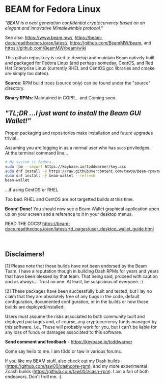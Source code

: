# BEAM for Fedora Linux

_"BEAM is a next generation confidential cryptocurrency based on an elegant and
innovative Mimblewimble protocol."_

See also: <https://www.beam.mw/>,
<https://beam-docs.readthedocs.io/en/latest/>,
<https://github.com/BeamMW/beam>, and <https://github.com/BeamMW/beam/wiki>

This github repository is used to develop and maintain Beam natively built and
packaged for Fedora Linux (and perhaps someday, CentOS, and Red Hat Enterprise
Linux (currently RHEL and CentOS gcc libraries and cmake are simply too dated).

**Source:** RPM build trees (source only) can be found under the "source"
directory.

**Binary RPMs:** Maintained in COPR... and Coming soon.

## *"TL;DR ...I just want to install the Beam GUI Wallet!"*

Proper packaging and repositories make installation and future upgrades
trivial.

Assuming you are logging in as a normal user who has `sudo` priviledges.<br />
At the terminal command line...

```bash
# My system is Fedora...
sudo rpm --import https://keybase.io/toddwarner/key.asc
sudo dnf install -y https://raw.githubusercontent.com/taw00/beam-rpm/master/toddpkgs-beam-repo.fedora.testing.rpm
sudo dnf install -y beam-wallet --refresh
beam-wallet
```

...if using CentOS or RHEL

Too bad. RHEL and CentOS are not targetted builds at this time.

**Boom! Done!** You should now see a Beam Wallet graphical application
open up on your screen and a reference to it in your desktop menus.

READ THE DOCS! <https://beam-docs.readthedocs.io/en/latest/rtd_pages/user_desktop_wallet_guide.html>

&nbsp;

## Disclaimers!

[1] Please note that these builds have not been endorsed by the Beam Team. I
have a reputation though in building Dash RPMs for years and years that have
been blessed by that team. That being said, proceed with caution and as
always... Trust no one. At least, be suspicious of everyone. :)

[2] These packages have been successfully built and tested, but I lay no claim
that they are absolutely free of any bugs in the code, default configuration,
documented configuration, or in the builds or how those builds are
deployed/installed.

Users must assume the risks associated to both community built and
deployed packages and, of course, any cryptocurrency funds managed by this
software. I.e., These will probably work for you, but I can't be liable for any
loss of funds or damages associated to this software.

**Send comment and feedback** - <https://keybase.io/toddwarner>

Come say hello to me. I am t0dd or taw in various forums.

If you like my BEAM stuff, also check out my Dash builds
(<https://github.com/taw00/dashcore-rpm>), and my more experimental Zcash
builds (<https://github.com/taw00/zcash-rpm>). I am a fan of both endeavors.
Don't troll me. :)
